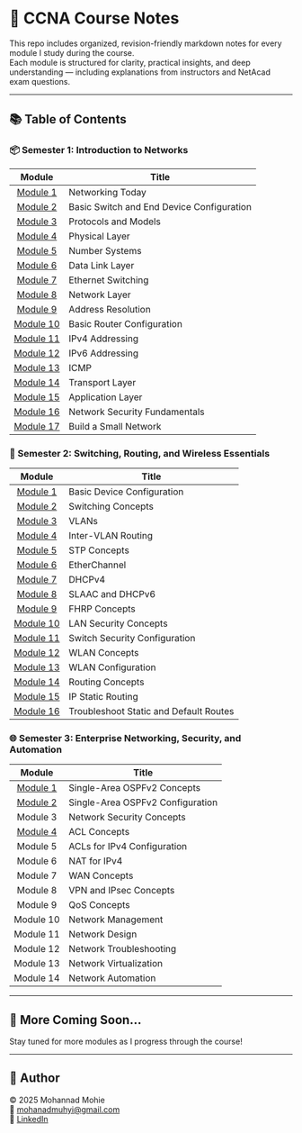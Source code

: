 # 📘 CCNA Course Notes

This repo includes organized, revision-friendly markdown notes for every module I study during the course.  
Each module is structured for clarity, practical insights, and deep understanding — including explanations from instructors and NetAcad exam questions.

---

## 📚 Table of Contents

### 📦 Semester 1: Introduction to Networks

| Module | Title |
|:------:|-------|
| [Module 1](./Semester%201/Module-1.md) | Networking Today |
| [Module 2](./Semester%201/Module-2.md) | Basic Switch and End Device Configuration |
| [Module 3](./Semester%201/Module-3.md) | Protocols and Models |
| [Module 4](./Semester%201/Module-4.md) | Physical Layer |
| [Module 5](./Semester%201/Module-5.md) | Number Systems |
| [Module 6](./Semester%201/Module-6.md) | Data Link Layer |
| [Module 7](./Semester%201/Module-7.md) | Ethernet Switching |
| [Module 8](./Semester%201/Module-8.md) | Network Layer |
| [Module 9](./Semester%201/Module-9.md) | Address Resolution |
| [Module 10](./Semester%201/Module-10.md) | Basic Router Configuration |
| [Module 11](./Semester%201/Module-11.md) | IPv4 Addressing |
| [Module 12](./Semester%201/Module-12.md) | IPv6 Addressing |
| [Module 13](./Semester%201/Module-13.md) | ICMP |
| [Module 14](./Semester%201/Module-14.md) | Transport Layer |
| [Module 15](./Semester%201/Module-15.md) | Application Layer |
| [Module 16](./Semester%201/Module-16.md) | Network Security Fundamentals |
| [Module 17](./Semester%201/Module-17.md) | Build a Small Network |


### 🔀 Semester 2: Switching, Routing, and Wireless Essentials

| Module | Title |
|:------:|-------|
| [Module 1](./Semester%202/Module-1.md) | Basic Device Configuration |
| [Module 2](./Semester%202/Module-2.md) | Switching Concepts |
| [Module 3](./Semester%202/Module-3.md) | VLANs |
| [Module 4](./Semester%202/Module-4.md) | Inter-VLAN Routing |
| [Module 5](./Semester%202/Module-5.md) | STP Concepts |
| [Module 6](./Semester%202/Module-6.md) | EtherChannel |
| [Module 7](./Semester%202/Module-7.md) | DHCPv4 |
| [Module 8](./Semester%202/Module-8.md) | SLAAC and DHCPv6 |
| [Module 9](./Semester%202/Module-9.md) | FHRP Concepts |
| [Module 10](./Semester%202/Module-10.md) | LAN Security Concepts |
| [Module 11](./Semester%202/Module-11.md) | Switch Security Configuration |
| [Module 12](./Semester%202/Module-12.md) | WLAN Concepts |
| [Module 13](./Semester%202/Module-13.md) | WLAN Configuration |
| [Module 14](./Semester%202/Module-14.md) | Routing Concepts |
| [Module 15](./Semester%202/Module-15.md) | IP Static Routing |
| [Module 16](./Semester%202/Module-16.md) | Troubleshoot Static and Default Routes |


### 🌐 Semester 3: Enterprise Networking, Security, and Automation

| Module | Title |
|:------:|-------|
| [Module 1](./Semester%203/Module-1.md) | Single-Area OSPFv2 Concepts |
| [Module 2](./Semester%203/Module-2.md) | Single-Area OSPFv2 Configuration |
| Module 3 | Network Security Concepts |
| [Module 4](./Semester%203/Module-4.md) | ACL Concepts |
| Module 5 | ACLs for IPv4 Configuration |
| Module 6 | NAT for IPv4 |
| Module 7 | WAN Concepts |
| Module 8 | VPN and IPsec Concepts |
| Module 9 | QoS Concepts |
| Module 10 | Network Management |
| Module 11 | Network Design |
| Module 12 | Network Troubleshooting |
| Module 13 | Network Virtualization |
| Module 14 | Network Automation |


---


## 📌 More Coming Soon...
Stay tuned for more modules as I progress through the course!


---

## 👤 Author

© 2025 Mohannad Mohie  
📧 mohanadmuhyi@gmail.com  
🔗 [LinkedIn](https://www.linkedin.com/in/mohanadmuhyi)  




























